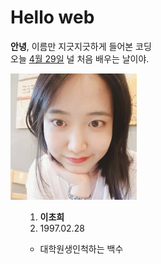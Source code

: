 
<h1>Hello web</h1>
<strong>안녕</strong>, 이름만 지긋지긋하게 들어본 코딩<br>
오늘 <u>4월 29일</u> 널 처음 배우는 날이야.
<p/0>
<img src="사진.jpg" width="40%"><br>
<ul>
<ol>
<li><strong>이초희</strong></li>
<li>1997.02.28</li>
</ol>
</ul>
<ol>
<ul>
<li>대학원생인척하는 백수</li>
</ul>
</ol>

